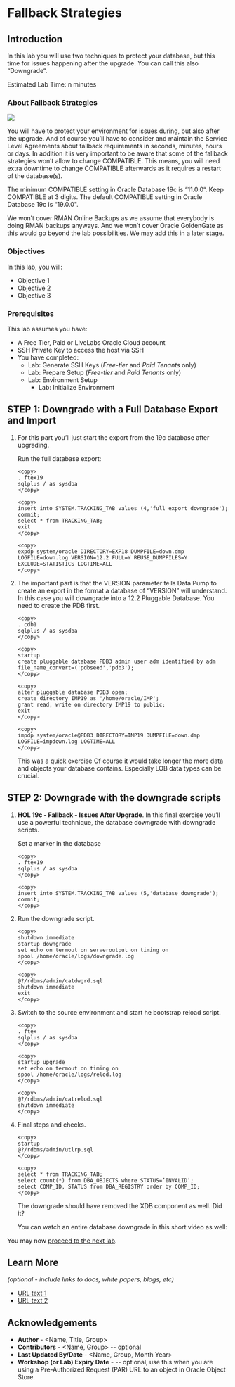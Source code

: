 # Fallback Strategies

## Introduction

In this lab you will use two techniques to protect your database, but this time for issues happening after the upgrade. You can call this also “Downgrade“.

Estimated Lab Time: n minutes

### About Fallback Strategies

![](./images/fallback.png " ")

You will have to protect your environment for issues during, but also after the upgrade. And of course you’ll have to consider and maintain the Service Level Agreements about fallback requirements in seconds, minutes, hours or days. In addition it is very important to be aware that some of the fallback strategies won’t allow to change COMPATIBLE. This means, you will need extra downtime to change COMPATIBLE afterwards as it requires a restart of the database(s).

The minimum COMPATIBLE setting in Oracle Database 19c is “11.0.0“. Keep COMPATIBLE at 3 digits. The default COMPATIBLE setting in Oracle Database 19c is “19.0.0".

We won’t cover RMAN Online Backups as we assume that everybody is doing RMAN backups anyways. And we won’t cover Oracle GoldenGate as this would go beyond the lab possibilities. We may add this in a later stage.

### Objectives
In this lab, you will:
* Objective 1
* Objective 2
* Objective 3

### Prerequisites
This lab assumes you have:
- A Free Tier, Paid or LiveLabs Oracle Cloud account
- SSH Private Key to access the host via SSH
- You have completed:
    - Lab: Generate SSH Keys (*Free-tier* and *Paid Tenants* only)
    - Lab: Prepare Setup (*Free-tier* and *Paid Tenants* only)
    - Lab: Environment Setup
		- Lab: Initialize Environment

## **STEP 1**: Downgrade with a Full Database Export and Import

1. For this part you’ll just start the export from the 19c database after upgrading.

    Run the full database export:
    ````
    <copy>
    . ftex19
    sqlplus / as sysdba
    </copy>
    ````

    ````
    <copy>
    insert into SYSTEM.TRACKING_TAB values (4,'full export downgrade');
    commit;
    select * from TRACKING_TAB;
    exit
    </copy>
    ````
    ````
    <copy>
    expdp system/oracle DIRECTORY=EXP18 DUMPFILE=down.dmp LOGFILE=down.log VERSION=12.2 FULL=Y REUSE_DUMPFILES=Y EXCLUDE=STATISTICS LOGTIME=ALL
    </copy>
    ````

2. The important part is that the VERSION parameter tells Data Pump to create an export in the format a database of “VERSION” will understand.
    In this case you will downgrade into a 12.2 Pluggable Database. You need to create the PDB first.
    
    ````
    <copy>
    . cdb1
    sqlplus / as sysdba
    </copy>
    ````

    ````
    <copy>
    startup
    create pluggable database PDB3 admin user adm identified by adm file_name_convert=('pdbseed','pdb3');
    </copy>
    ````
    ````
    <copy>
    alter pluggable database PDB3 open;
    create directory IMP19 as '/home/oracle/IMP';
    grant read, write on directory IMP19 to public;
    exit
    </copy>
    ````
    ````
    <copy>
    impdp system/oracle@PDB3 DIRECTORY=IMP19 DUMPFILE=down.dmp LOGFILE=impdown.log LOGTIME=ALL
    </copy>
    ````

    This was a quick exercise Of course it would take longer the more data and objects your database contains. Especially LOB data types can be crucial.

## **STEP 2**: Downgrade with the downgrade scripts

1. **HOL 19c - Fallback - Issues After Upgrade**. In this final exercise you’ll use a powerful technique, the database downgrade with downgrade scripts.
    
    Set a marker in the database

    ````
    <copy>
    . ftex19
    sqlplus / as sysdba
    </copy>
    ````

    ````
    <copy>
    insert into SYSTEM.TRACKING_TAB values (5,'database downgrade');
    commit;
    </copy>
    ````

2. Run the downgrade script.

    ````
    <copy>
    shutdown immediate
    startup downgrade
    set echo on termout on serveroutput on timing on
    spool /home/oracle/logs/downgrade.log
    </copy>
    ````
    ````
    <copy>
    @?/rdbms/admin/catdwgrd.sql
    shutdown immediate
    exit
    </copy>
    ````

3. Switch to the source environment and start he bootstrap reload script.
    
    ````
    <copy>
    . ftex
    sqlplus / as sysdba
    </copy>
    ````

    ````
    <copy>
    startup upgrade
    set echo on termout on timing on
    spool /home/oracle/logs/relod.log
    </copy>
    ````
    ````
    <copy>
    @?/rdbms/admin/catrelod.sql
    shutdown immediate
    </copy>
    ````

4. Final steps and checks.

    ````
    <copy>
    startup
    @?/rdbms/admin/utlrp.sql
    </copy>
    ````
    ````
    <copy>
    select * from TRACKING_TAB;
    select count(*) from DBA_OBJECTS where STATUS=’INVALID’;
    select COMP_ID, STATUS from DBA_REGISTRY order by COMP_ID;
    </copy>
    ````

    The downgrade should have removed the XDB component as well. Did it?

    You can watch an entire database downgrade in this short video as well:

You may now [proceed to the next lab](#next).

## Learn More

*(optional - include links to docs, white papers, blogs, etc)*

* [URL text 1](http://docs.oracle.com)
* [URL text 2](http://docs.oracle.com)

## Acknowledgements
* **Author** - <Name, Title, Group>
* **Contributors** -  <Name, Group> -- optional
* **Last Updated By/Date** - <Name, Group, Month Year>
* **Workshop (or Lab) Expiry Date** - <Month Year> -- optional, use this when you are using a Pre-Authorized Request (PAR) URL to an object in Oracle Object Store.
